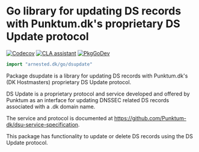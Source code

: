 # Go library for updating DS records with Punktum.dk's proprietary DS Update protocol

[![Codecov](https://codecov.io/gh/arnested/dsupdate/branch/main/graph/badge.svg)](https://codecov.io/gh/arnested/dsupdate)
[![CLA assistant](https://cla-assistant.io/readme/badge/arnested/dsupdate)](https://cla-assistant.io/arnested/dsupdate)
[![PkgGoDev](https://pkg.go.dev/badge/arnested.dk/go/dsupdate)](https://pkg.go.dev/arnested.dk/go/dsupdate)

```go
import "arnested.dk/go/dsupdate"
```

Package dsupdate is a library for updating DS records with
Punktum.dk's (DK Hostmasters) proprietary DS Update protocol.

DS Update is a proprietary protocol and service developed and offered
by Punktum as an interface for updating DNSSEC related DS records
associated with a .dk domain name.

The service and protocol is documented at
<https://github.com/Punktum-dk/dsu-service-specification>.

This package has functionality to update or delete DS records using
the DS Update protocol.




